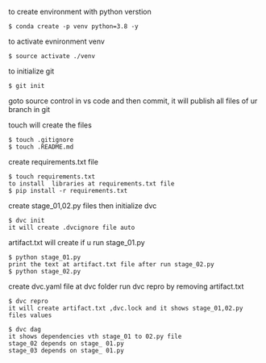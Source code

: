

to create environment with python verstion
```
$ conda create -p venv python=3.8 -y
```


to activate evnironment venv
```
$ source activate ./venv
```


to initialize git
```
$ git init
```
goto source control in vs code and then commit, it will publish all files of ur branch in git



touch will create the files
```
$ touch .gitignore
$ touch .README.md
```

create requirements.txt file
```
$ touch requirements.txt
to install  libraries at requirements.txt file
$ pip install -r requirements.txt
```

create stage_01,02.py files then initialize dvc
```
$ dvc init
it will create .dvcignore file auto
```

artifact.txt will create if u run stage_01.py
```
$ python stage_01.py
print the text at artifact.txt file after run stage_02.py
$ python stage_02.py
```

create dvc.yaml file at dvc folder
run dvc repro by removing artifact.txt
```
$ dvc repro
it will create artifact.txt ,dvc.lock and it shows stage_01,02.py files values
```
```
$ dvc dag
it shows dependencies vth stage_01 to 02.py file
stage_02 depends on stage_ 01.py
stage_03 depends on stage_ 01.py

```
